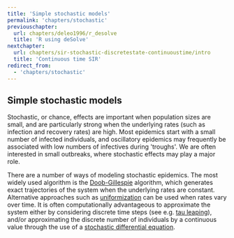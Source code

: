 ```yaml
---
title: 'Simple stochastic models'
permalink: 'chapters/stochastic'
previouschapter:
  url: chapters/deleo1996/r_desolve
  title: 'R using deSolve'
nextchapter:
  url: chapters/sir-stochastic-discretestate-continuoustime/intro
  title: 'Continuous time SIR'
redirect_from:
  - 'chapters/stochastic'
---
```

## Simple stochastic models

Stochastic, or chance, effects are important when population sizes are small, and are particularly strong when the underlying rates (such as infection and recovery rates) are high. Most epidemics start with a small number of infected individuals, and oscillatory epidemics may frequently be associated with low numbers of infectives during 'troughs'. We are often interested in small outbreaks, where stochastic effects may play a major role.

There are a number of ways of modeling stochastic epidemics. The most widely used algorithm is the [Doob-Gillespie](https://en.wikipedia.org/wiki/Gillespie_algorithm) algorithm, which generates exact trajectories of the system when the underlying rates are constant. Alternative approaches such as [uniformization](https://en.wikipedia.org/wiki/Uniformization_(probability_theory)) can be used when rates vary over time. It is often computationally advantageous to approximate the system either by considering discrete time steps (see e.g. [tau leaping](https://en.wikipedia.org/wiki/Tau-leaping)), and/or approximating the discrete number of individuals by a continuous value through the use of a [stochastic differential equation](https://en.wikipedia.org/wiki/Euler%E2%80%93Maruyama_method).
